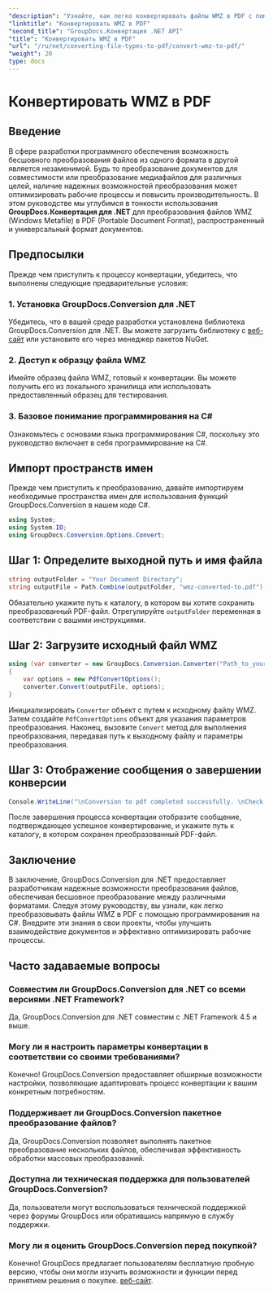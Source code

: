 ```yaml
---
"description": "Узнайте, как легко конвертировать файлы WMZ в PDF с помощью GroupDocs.Conversion для .NET. Улучшите взаимодействие документов."
"linktitle": "Конвертировать WMZ в PDF"
"second_title": "GroupDocs.Конвертация .NET API"
"title": "Конвертировать WMZ в PDF"
"url": "/ru/net/converting-file-types-to-pdf/convert-wmz-to-pdf/"
"weight": 20
type: docs
---
```

# Конвертировать WMZ в PDF

## Введение
В сфере разработки программного обеспечения возможность бесшовного преобразования файлов из одного формата в другой является незаменимой. Будь то преобразование документов для совместимости или преобразование медиафайлов для различных целей, наличие надежных возможностей преобразования может оптимизировать рабочие процессы и повысить производительность. В этом руководстве мы углубимся в тонкости использования **GroupDocs.Конвертация для .NET** для преобразования файлов WMZ (Windows Metafile) в PDF (Portable Document Format), распространенный и универсальный формат документов.
## Предпосылки
Прежде чем приступить к процессу конвертации, убедитесь, что выполнены следующие предварительные условия:
### 1. Установка GroupDocs.Conversion для .NET
Убедитесь, что в вашей среде разработки установлена библиотека GroupDocs.Conversion для .NET. Вы можете загрузить библиотеку с [веб-сайт](https://releases.groupdocs.com/conversion/net/) или установите его через менеджер пакетов NuGet.
### 2. Доступ к образцу файла WMZ
Имейте образец файла WMZ, готовый к конвертации. Вы можете получить его из локального хранилища или использовать предоставленный образец для тестирования.
### 3. Базовое понимание программирования на C#
Ознакомьтесь с основами языка программирования C#, поскольку это руководство включает в себя программирование на C#.

## Импорт пространств имен
Прежде чем приступить к преобразованию, давайте импортируем необходимые пространства имен для использования функций GroupDocs.Conversion в нашем коде C#.

```csharp
using System;
using System.IO;
using GroupDocs.Conversion.Options.Convert;
```

## Шаг 1: Определите выходной путь и имя файла
```csharp
string outputFolder = "Your Document Directory";
string outputFile = Path.Combine(outputFolder, "wmz-converted-to.pdf");
```
Обязательно укажите путь к каталогу, в котором вы хотите сохранить преобразованный PDF-файл. Отрегулируйте `outputFolder` переменная в соответствии с вашими инструкциями.
## Шаг 2: Загрузите исходный файл WMZ
```csharp
using (var converter = new GroupDocs.Conversion.Converter("Path_to_your_WMZ_file"))
{
    var options = new PdfConvertOptions();
    converter.Convert(outputFile, options);
}
```
Инициализировать `Converter` объект с путем к исходному файлу WMZ. Затем создайте `PdfConvertOptions` объект для указания параметров преобразования. Наконец, вызовите `Convert` метод для выполнения преобразования, передавая путь к выходному файлу и параметры преобразования.
## Шаг 3: Отображение сообщения о завершении конверсии
```csharp
Console.WriteLine("\nConversion to pdf completed successfully. \nCheck output in {0}", outputFolder);
```
После завершения процесса конвертации отобразите сообщение, подтверждающее успешное конвертирование, и укажите путь к каталогу, в котором сохранен преобразованный PDF-файл.

## Заключение
В заключение, GroupDocs.Conversion для .NET предоставляет разработчикам надежные возможности преобразования файлов, обеспечивая бесшовное преобразование между различными форматами. Следуя этому руководству, вы узнали, как легко преобразовывать файлы WMZ в PDF с помощью программирования на C#. Внедрите эти знания в свои проекты, чтобы улучшить взаимодействие документов и эффективно оптимизировать рабочие процессы.
## Часто задаваемые вопросы
### Совместим ли GroupDocs.Conversion для .NET со всеми версиями .NET Framework?
Да, GroupDocs.Conversion для .NET совместим с .NET Framework 4.5 и выше.
### Могу ли я настроить параметры конвертации в соответствии со своими требованиями?
Конечно! GroupDocs.Conversion предоставляет обширные возможности настройки, позволяющие адаптировать процесс конвертации к вашим конкретным потребностям.
### Поддерживает ли GroupDocs.Conversion пакетное преобразование файлов?
Да, GroupDocs.Conversion позволяет выполнять пакетное преобразование нескольких файлов, обеспечивая эффективность обработки массовых преобразований.
### Доступна ли техническая поддержка для пользователей GroupDocs.Conversion?
Да, пользователи могут воспользоваться технической поддержкой через форумы GroupDocs или обратившись напрямую в службу поддержки.
### Могу ли я оценить GroupDocs.Conversion перед покупкой?
Конечно! GroupDocs предлагает пользователям бесплатную пробную версию, чтобы они могли изучить возможности и функции перед принятием решения о покупке. [веб-сайт](https://releases.groupdocs.com/conversion/net/).